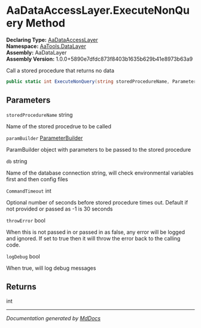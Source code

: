 ﻿<!--  
  <auto-generated>   
    The contents of this file were generated by a tool.  
    Changes to this file may be list if the file is regenerated  
  </auto-generated>   
-->

# AaDataAccessLayer.ExecuteNonQuery Method

**Declaring Type:** [AaDataAccessLayer](../index.md)  
**Namespace:** [AaTools.DataLayer](../../index.md)  
**Assembly:** AaDataLayer  
**Assembly Version:** 1.0.0+5890e7dfdc873f8403b1635b629b41e8973b63a9

Call a stored procedure that returns no data

```csharp
public static int ExecuteNonQuery(string storedProcedureName, ParameterBuilder paramBuilder, string db, int CommandTimeout = -1, bool throwError = false, bool logDebug = false);
```

## Parameters

`storedProcedureName`  string

Name of the stored procedrue to be called

`paramBuilder`  [ParameterBuilder](../../ParameterBuilder/index.md)

ParamBuilder object with parameters to be passed to the stored procedure

`db`  string

Name of the database connection string, will check environmental variables first and then config files

`CommandTimeout`  int

Optional number of seconds before stored procedure times out. Default if not provided or passed as \-1 is 30 seconds

`throwError`  bool

When this is not passed in or passed in as false, any error will be logged and ignored. If set to true then it will throw the error back to the calling code.

`logDebug`  bool

When true, will log debug messages

## Returns

int

___

*Documentation generated by [MdDocs](https://github.com/ap0llo/mddocs)*
